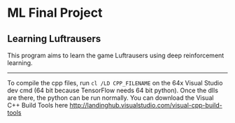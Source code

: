 # ML Final Project
## Learning Luftrausers

This program aims to learn the game Luftrausers using deep reinforcement learning.

***

To compile the cpp files, run `cl /LD CPP_FILENAME` on the 64x Visual Studio dev cmd (64 bit because TensorFlow needs 64 bit python). Once the dlls are there, the python can be run normally. You can download the Visual C++ Build Tools here http://landinghub.visualstudio.com/visual-cpp-build-tools